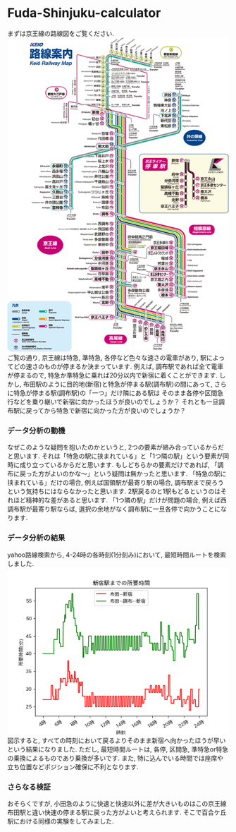 # Fuda-Shinjuku-calculator
まずは京王線の路線図をご覧ください.
<img src="rosenzu.png"><br>
ご覧の通り, 京王線は特急, 準特急, 各停など色々な速さの電車があり, 
駅によってどの速さのものが停まるか決まっています.
例えば, 調布駅であれば全て電車が停まるので, 特急か準特急に乗れば20分以内で新宿に着くことができます.
しかし, 布田駅のように目的地(新宿)と特急が停まる駅(調布駅)の間にあって, さらに特急が停まる駅(調布駅)の「一つ」だけ隣にある駅は
そのまま各停や区間急行などを乗り継いで新宿に向かったほうが良いのでしょうか？
それとも一旦調布駅に戻ってから特急で新宿に向かった方が良いのでしょうか？

### データ分析の動機
なぜこのような疑問を抱いたのかというと, 2つの要素が絡み合っているからだと思います.
それは「特急の駅に挟まれている」と「1つ隣の駅」という要素が同時に成り立っているからだと思います.
もしどちらかの要素だけであれば, 「調布に戻った方がよいのかな〜」という疑問は無かったと思います.
「特急の駅に挟まれている」だけの場合, 例えば国領駅が最寄り駅の場合, 調布駅まで戻ろうという気持ちにはならなかったと思います.
2駅戻るのと1駅もどるというのはそれほど精神的な差があると思います.
「1つ隣の駅」だけが問題の場合, 例えば西調布駅が最寄り駅ならば, 選択の余地がなく調布駅に一旦各停で向かうことになります.



### データ分析の結果
yahoo路線検索から, 4-24時の各時刻(1分刻み)において, 最短時間ルートを検索しました.
<img src="result.png"><br>
図示すると, すべての時刻において戻るよりそのまま新宿へ向かったほうが早いという結果になりました.
ただし, 最短時間ルートは, 各停, 区間急, 準特急or特急の乗換によるものであり乗換が多いです.
また, 特に込んでいる時間では座席や立ち位置などポジション確保に不利となります.


### さらなる検証
おそらくですが, 小田急のように快速と快速以外に差が大きいものはこの京王線布田駅と違い快速の停まる駅に戻った方がよいと考えられます.
そこで百合ケ丘駅における同様の実験をしてみました.

